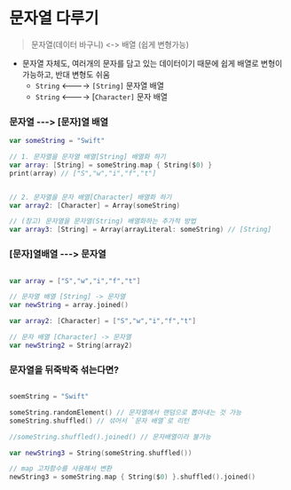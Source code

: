# 문자열 다루기

> 문자열(데이터 바구니) <-> 배열 (쉽게 변형가능)
    
* 문자열 자체도, 여러개의 문자를 담고 있는 데이터이기 때문에 쉽게 배열로 변형이 가능하고, 반대 변형도 쉬움
  *  `String` <----> `[String]` 문자열 배열
  *  `String` <----> [`Character]` 문자 배열


### 문자열 ---> [문자]열 배열
```swift
var someString = "Swift"

// 1. 문자열을 문자열 배열[String] 배열화 하기
var array: [String] = someString.map { String($0) }
print(array) // ["S","w","i","f","t"]


// 2. 문자열을 문자 배열[Character] 배열화 하기
var array2: [Character] = Array(someString)

// (참고) 문자열을 문자열(String) 배열화하는 추가적 방법
var array3: [String] = Array(arrayLiteral: someString) // [String]


```
### [문자]열배열 ---> 문자열    
```swift

var array = ["S","w","i","f","t"]

// 문자열 배열 [String] -> 문자열
var newString = array.joined()

var array2: [Character] = ["S","w","i","f","t"]

// 문자 배열 [Character] -> 문자열
var newString2 = String(array2)

```
### 문자열을 뒤죽박죽 섞는다면?

```swift

soemString = "Swift"

someString.randomElement() // 문자열에서 랜덤으로 뽑아내는 것 가능
someString.shuffled() // 섞어서 `문자 배열`로 리턴

//someString.shuffled().joined() // 문자배열이라 불가능

var newString3 = String(someString.shuffled())

// map 고차함수를 사용해서 변환
newString3 = someString.map { String($0) }.shuffled().joined()



```
